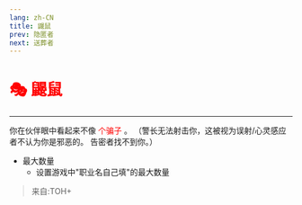 ```yaml
---
lang: zh-CN
title: 鼹鼠
prev: 隐匿者
next: 送葬者
---
```


# <font color="red">🎭 <b>鼹鼠</b></font> <Badge text="Concealing" type="tip" vertical="middle"/>

***

你在伙伴眼中看起来不像 <font color=red>个骗子</font> 。 （警长无法射击你，这被视为误射/心灵感应者不认为你是邪恶的。 告密者找不到你。）

- 最大数量
  - 设置游戏中"职业名自己填"的最大数量

> 来自:TOH+
